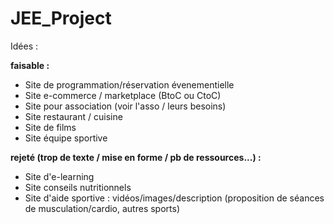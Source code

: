 # JEE_Project

Idées :

**faisable :**
* Site de programmation/réservation évenementielle
* Site e-commerce / marketplace (BtoC ou CtoC)
* Site pour association (voir l'asso / leurs besoins)
* Site restaurant / cuisine
* Site de films
* Site équipe sportive

**rejeté (trop de texte / mise en forme / pb de ressources...) :**
* Site d'e-learning
* Site conseils nutritionnels
* Site d'aide sportive : vidéos/images/description (proposition de séances de musculation/cardio, autres sports)
